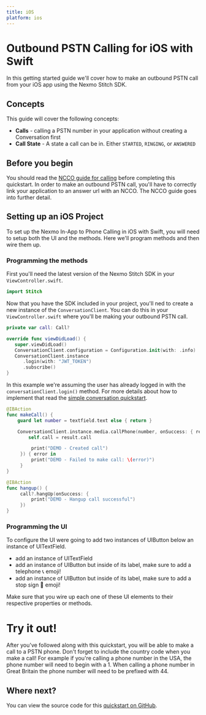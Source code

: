 ```yaml
---
title: iOS
platform: ios
---
```


# Outbound PSTN Calling for iOS with Swift

In this getting started guide we'll cover how to make an outbound PSTN call from your iOS app using the Nexmo Stitch SDK.

## Concepts

This guide will cover the following concepts:

 - **Calls** - calling a PSTN number in your application without creating a Conversation first
 - **Call State** - A state a call can be in. Either `STARTED`, `RINGING`, or `ANSWERED`

## Before you begin

You should read the [NCCO guide for calling](/stitch/in-app-voice/guides/ncco-guide) before completing this quickstart. In order to make an outbound PSTN call, you'll have to correctly link your application to an answer url with an NCCO. The NCCO guide goes into further detail.

## Setting up an iOS Project

To set up the Nexmo In-App to Phone Calling in iOS with Swift, you will need to setup both the UI and the methods. Here we'll program methods and then wire them up.

### Programming the methods

First you'll need the latest version of the Nexmo Stitch SDK in your `ViewController.swift`.

```swift
import Stitch
```

Now that you have the SDK included in your project, you'll ned to create a new instance of the `ConversationClient`. You can do this in your `ViewController.swift` where you'll be making your outbound PSTN call.

 ```swift
 private var call: Call?
 ```

 ```swift
override func viewDidLoad() {
    super.viewDidLoad()
    ConversationClient.configuration = Configuration.init(with: .info)
    ConversationClient.instance
       .login(with: "JWT_TOKEN")
       .subscribe()
}
 ```

In this example we're assuming the user has already logged in with the `conversationClient.login()` method. For more details about how to implement that read the [simple conversation quickstart](/stitch/in-app-messaging/guides/simple-conversation/ios).

 ```swift
@IBAction
func makeCall() {
     guard let number = textfield.text else { return }

     ConversationClient.instance.media.callPhone(number, onSuccess: { result in
         self.call = result.call

          print("DEMO - Created call")
      }) { error in
          print("DEMO - Failed to make call: \(error)")
      }
}
 ```


```swift
@IBAction
func hangup() {
     call?.hangUp(onSuccess: {
         print("DEMO - Hangup call successful")
     })
}
```

### Programming the UI

To configure the UI were going to add two instances of UIButton below an instance of UITextField.

- add an instance of UITextField
- add an instance of UIButton but inside of its label, make sure to add a telephone 📞 emoji!
- add an instance of UIButton but inside of its label, make sure to add a stop sign 🛑 emoji!

Make sure that you wire up each one of these UI elements to their respective properties or methods.

# Try it out!

After you've followed along with this quickstart, you will be able to make a call to a PSTN phone. Don't forget to include the country code when you make a call! For example if you're calling a phone number in the USA, the phone number will need to begin with a 1. When calling a phone number in Great Britain the phone number will need to be prefixed with 44.

## Where next?

You can view the source code for this [quickstart on GitHub](https://github.com/Nexmo/stitch-ios-quickstart/tree/master/examples/ip-pstn_phone-calling/ip-pstn_phone-calling).
